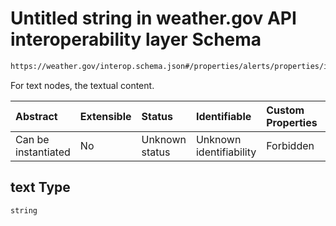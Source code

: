 # Untitled string in weather.gov API interoperability layer Schema

```txt
https://weather.gov/interop.schema.json#/properties/alerts/properties/items/items/properties/description/items/properties/nodes/items/properties/text
```

For text nodes, the textual content.

| Abstract            | Extensible | Status         | Identifiable            | Custom Properties | Additional Properties | Access Restrictions | Defined In                                                                                                 |
| :------------------ | :--------- | :------------- | :---------------------- | :---------------- | :-------------------- | :------------------ | :--------------------------------------------------------------------------------------------------------- |
| Can be instantiated | No         | Unknown status | Unknown identifiability | Forbidden         | Allowed               | none                | [interop-layer.schema.json\*](../../../api-interop-layer/interop-layer.schema.json "open original schema") |

## text Type

`string`

